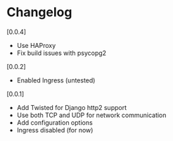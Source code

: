# Changelog

[0.0.4]

- Use HAProxy
- Fix build issues with psycopg2

[0.0.2]

- Enabled Ingress (untested)

[0.0.1]

- Add Twisted for Django http2 support
- Use both TCP and UDP for network communication
- Add configuration options
- Ingress disabled (for now)